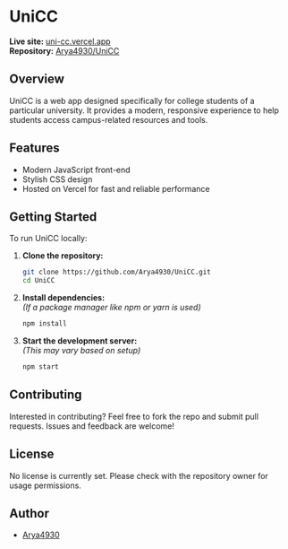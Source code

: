 # UniCC

**Live site:** [uni-cc.vercel.app](https://uni-cc.vercel.app)  
**Repository:** [Arya4930/UniCC](https://github.com/Arya4930/UniCC)

## Overview

UniCC is a web app designed specifically for college students of a particular university. It provides a modern, responsive experience to help students access campus-related resources and tools.

## Features

- Modern JavaScript front-end
- Stylish CSS design
- Hosted on Vercel for fast and reliable performance

## Getting Started

To run UniCC locally:

1. **Clone the repository:**
   ```bash
   git clone https://github.com/Arya4930/UniCC.git
   cd UniCC
   ```
2. **Install dependencies:**  
   *(If a package manager like npm or yarn is used)*
   ```bash
   npm install
   ```
3. **Start the development server:**  
   *(This may vary based on setup)*
   ```bash
   npm start
   ```

## Contributing

Interested in contributing? Feel free to fork the repo and submit pull requests. Issues and feedback are welcome!

## License

No license is currently set. Please check with the repository owner for usage permissions.

## Author

- [Arya4930](https://github.com/Arya4930)
